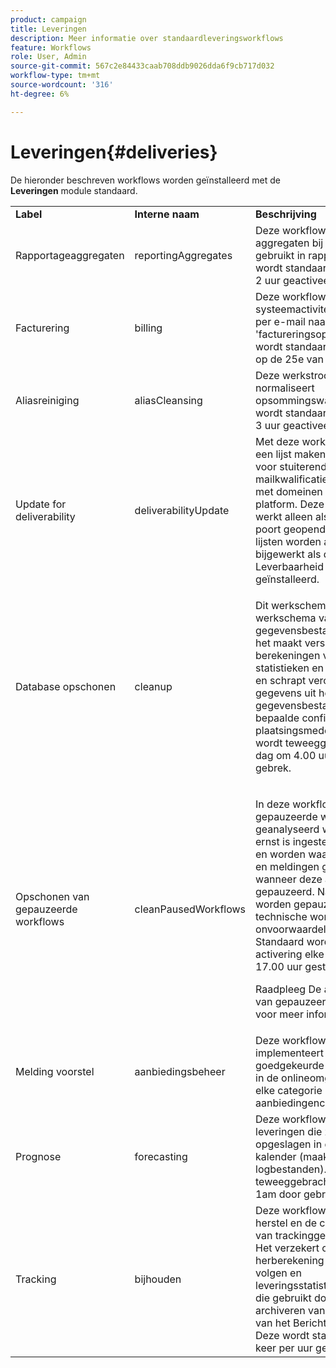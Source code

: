 ```yaml
---
product: campaign
title: Leveringen
description: Meer informatie over standaardleveringsworkflows
feature: Workflows
role: User, Admin
source-git-commit: 567c2e84433caab708ddb9026dda6f9cb717d032
workflow-type: tm+mt
source-wordcount: '316'
ht-degree: 6%

---
```



# Leveringen{#deliveries}



De hieronder beschreven workflows worden geïnstalleerd met de **Leveringen** module standaard.

<table> 
 <tbody> 
  <tr> 
   <td> <strong>Label</strong><br /> </td> 
   <td> <strong>Interne naam</strong><br /> </td> 
   <td> <strong>Beschrijving</strong><br /> </td> 
  </tr> 
  <tr> 
   <td> <span class="uicontrol">Rapportageaggregaten</span> <br /> </td> 
   <td> <span class="uicontrol">reportingAggregates</span> <br /> </td> 
   <td> Deze workflow werkt aggregaten bij die worden gebruikt in rapporten. Deze wordt standaard elke dag om 2 uur geactiveerd.<br /> </td> 
  </tr> 
  <tr> 
   <td> <span class="uicontrol">Facturering</span> <br /> </td> 
   <td> <span class="uicontrol">billing</span> <br /> </td> 
   <td> Deze workflow stuurt het systeemactiviteitenrapport per e-mail naar de 'factureringsoperator'. Deze wordt standaard geactiveerd op de 25e van elke maand.<br /> </td> 
  </tr> 
  <tr> 
   <td> <span class="uicontrol">Aliasreiniging</span> <br /> </td> 
   <td> <span class="uicontrol">aliasCleansing</span> <br /> </td> 
   <td> Deze werkstroom normaliseert opsommingswaarden. Deze wordt standaard elke dag om 3 uur geactiveerd.<br /> </td> 
  </tr> 
  <tr> 
   <td> <span class="uicontrol">Update for deliverability</span> <br /> </td> 
   <td> <span class="uicontrol">deliverabilityUpdate</span> <br /> </td> 
   <td> Met deze workflow kunt u een lijst maken met regels voor stuiterende mailkwalificatie en een lijst met domeinen en MX's in het platform. Deze workflow werkt alleen als de HTTPS-poort geopend is. Deze lijsten worden alleen bijgewerkt als de module Leverbaarheid is geïnstalleerd.<br /> </td> 
  </tr> 
  <tr> 
   <td> <span class="uicontrol">Database opschonen</span> <br /> </td> 
   <td> <span class="uicontrol">cleanup</span> <br /> </td> 
   <td> <p>Dit werkschema is het werkschema van het gegevensbestandonderhoud: het maakt verschillende berekeningen van de statistieken en de processen, en schrapt verouderde gegevens uit het gegevensbestand volgens de bepaalde configuratie in de plaatsingsmedewerker. Het wordt teweeggebracht elke dag om 4.00 uur door gebrek.</p></td> 
  </tr> 
  <tr> 
   <td> <span class="uicontrol">Opschonen van gepauzeerde workflows</span> <br /> </td> 
   <td> <span class="uicontrol">cleanPausedWorkflows</span> <br /> </td> 
   <td> <p>In deze workflow worden gepauzeerde workflows geanalyseerd waarvoor de ernst is ingesteld op Normaal en worden waarschuwingen en meldingen geactiveerd wanneer deze al te lang zijn gepauzeerd. Na een maand worden gepauzeerde technische workflows onvoorwaardelijk gestopt. Standaard wordt de activering elke maandag om 17.00 uur gestart.</p> <p>Raadpleeg De afhandeling van gepauzeerde workflows voor meer informatie</a>.</p></td> 
  </tr> 
  <tr> 
   <td> <span class="uicontrol">Melding voorstel</span> <br /> </td> 
   <td> <span class="uicontrol">aanbiedingsbeheer</span> <br /> </td> 
   <td> Deze workflow implementeert goedgekeurde aanbiedingen in de onlineomgeving en in elke categorie in de aanbiedingencatalogus.<br /> </td> 
  </tr> 
  <tr> 
   <td> <span class="uicontrol">Prognose</span> <br /> </td> 
   <td> <span class="uicontrol">forecasting</span> <br /> </td> 
   <td> Deze workflow analyseert leveringen die zijn opgeslagen in de voorlopige kalender (maakt voorlopige logbestanden). Het wordt teweeggebracht elke dag bij 1am door gebrek.<br /> </td> 
  </tr> 
  <tr> 
   <td> <span class="uicontrol">Tracking</span> <br /> </td> 
   <td> <span class="uicontrol">bijhouden</span> <br /> </td> 
   <td> Deze workflow voert het herstel en de consolidatie van trackinggegevens uit. Het verzekert ook de herberekening van het volgen en leveringsstatistieken, vooral die gebruikt door het archiveren van het Centrum van het Bericht werkschema. Deze wordt standaard één keer per uur geactiveerd. <br /> </td> 
  </tr> 
 </tbody> 
</table>

